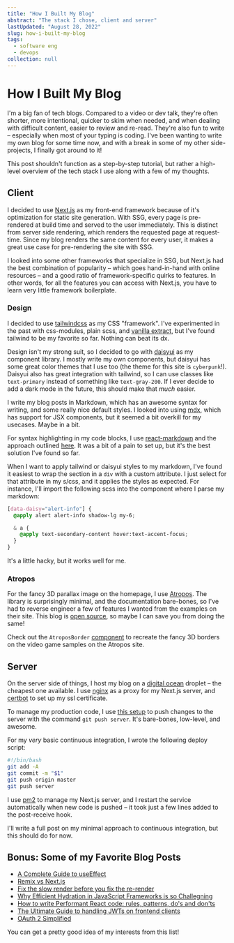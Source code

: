```yaml
---
title: "How I Built My Blog"
abstract: "The stack I chose, client and server"
lastUpdated: "August 28, 2022"
slug: how-i-built-my-blog
tags:
  - software eng
  - devops
collection: null
---
```


# How I Built My Blog

I'm a big fan of tech blogs. Compared to a video or dev talk, they're often shorter, more intentional, quicker to skim when needed, and when dealing with difficult content, easier to review and re-read. They're also fun to write – especially when most of your typing is coding. I've been wanting to write my own blog for some time now, and with a break in some of my other side-projects, I finally got around to it!

This post shouldn't function as a step-by-step tutorial, but rather a high-level overview of the tech stack I use along with a few of my thoughts.

## Client

I decided to use [Next.js](https://nextjs.org/) as my front-end framework because of it's optimization for static site generation. With SSG, every page is pre-rendered at build time and served to the user immediately. This is distinct from server side rendering, which renders the requested page at request-time. Since my blog renders the same content for every user, it makes a great use case for pre-rendering the site with SSG.

I looked into some other frameworks that specialize in SSG, but Next.js had the best combination of popularity – which goes hand-in-hand with online resources – and a good ratio of framework-specific quirks to features. In other words, for all the features you can access with Next.js, you have to learn very little framework boilerplate.

### Design

I decided to use [tailwindcss](https://tailwindcss.com/) as my CSS "framework". I've experimented in the past with css-modules, plain scss, and [vanilla extract](https://vanilla-extract.style/), but I've found tailwind to be my favorite so far. Nothing can beat its dx.

Design isn't my strong suit, so I decided to go with [daisyui](https://daisyui.com/) as my component library. I mostly write my own components, but daisyui has some great color themes that I use too (the theme for this site is `cyberpunk`!). Daisyui also has great integration with tailwind, so I can use classes like `text-primary` instead of something like `text-gray-200`. If I ever decide to add a dark mode in the future, this should make that _much_ easier.

I write my blog posts in Markdown, which has an awesome syntax for writing, and some really nice default styles. I looked into using [mdx](https://mdxjs.com/), which has support for JSX components, but it seemed a bit overkill for my usecases. Maybe in a bit.

For syntax highlighting in my code blocks, I use [react-markdown](https://github.com/remarkjs/react-markdown) and the approach outlined [here](https://github.com/remarkjs/react-markdown#use-custom-components-syntax-highlight). It was a bit of a pain to set up, but it's the best solution I've found so far.

When I want to apply tailwind or daisyui styles to my markdown, I've found it easiest to wrap the section in a `div` with a custom attribute. I just select for that attribute in my s/css, and it applies the styles as expected. For instance, I'll import the following scss into the component where I parse my markdown:

```scss
[data-daisy="alert-info"] {
  @apply alert alert-info shadow-lg my-6;

  & a {
    @apply text-secondary-content hover:text-accent-focus;
  }
}
```

It's a little hacky, but it works well for me.

### Atropos

For the fancy 3D parallax image on the homepage, I use [Atropos](https://atroposjs.com/). The library is surprisingly minimal, and the documentation bare-bones, so I've had to reverse engineer a few of features I wanted from the examples on their site. This blog is [open source](https://github.com/ElanMedoff/personal-site), so maybe I can save you from doing the same!

<div data-daisy="alert">

Check out the `AtroposBorder` [component](https://github.com/ElanMedoff/personal-site/blob/master/components/AtroposBorder.tsx) to recreate the fancy 3D borders on the video game samples on the Atropos site.

</div>

## Server

On the server side of things, I host my blog on a [digital ocean](https://www.digitalocean.com/) droplet – the cheapest one available. I use [nginx](https://www.nginx.com/) as a proxy for my Next.js server, and [certbot](https://certbot.eff.org/) to set up my ssl certificate.

To manage my production code, I use [this setup](https://toroid.org/git-website-howto) to push changes to the server with the command `git push server`. It's bare-bones, low-level, and awesome.

For my _very_ basic continuous integration, I wrote the following deploy script:

```bash
#!/bin/bash
git add -A
git commit -m "$1"
git push origin master
git push server
```

I use [pm2](https://pm2.keymetrics.io/) to manage my Next.js server, and I restart the service automatically when new code is pushed – it took just a few lines added to the post-receive hook.

I'll write a full post on my minimal approach to continuous integration, but this should do for now.

## Bonus: Some of my Favorite Blog Posts

- [A Complete Guide to useEffect](https://overreacted.io/a-complete-guide-to-useeffect/)
- [Remix vs Next.js](https://remix.run/blog/remix-vs-next)
- [Fix the slow render before you fix the re-render](https://kentcdodds.com/blog/fix-the-slow-render-before-you-fix-the-re-render)
- [Why Efficient Hydration in JavaScript Frameworks is so Challegning](https://dev.to/this-is-learning/why-efficient-hydration-in-javascript-frameworks-is-so-challenging-1ca3)
- [How to write Performant React code: rules, patterns, do's and don'ts](https://www.developerway.com/posts/how-to-write-performant-react-code)
- [The Ultimate Guide to handling JWTs on frontend clients](https://hasura.io/blog/best-practices-of-using-jwt-with-graphql)
- [OAuth 2 Simplified](https://aaronparecki.com/oauth-2-simplified/)

You can get a pretty good idea of my interests from this list!
